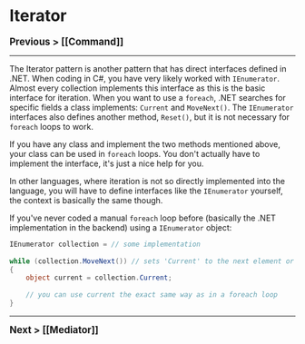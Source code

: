 # Iterator
**<big>Previous > [[Command]]</big>**

---

The Iterator pattern is another pattern that has direct interfaces defined in .NET. When coding in C#, you have very likely worked with `IEnumerator`. Almost every collection implements this interface as this is the basic interface for iteration. When you want to use a `foreach`, .NET searches for specific fields a class implements: `Current` and `MoveNext()`. The `IEnumerator` interfaces also defines another method, `Reset()`, but it is not necessary for `foreach` loops to work. 

If you have any class and implement the two methods mentioned above, your class can be used in `foreach` loops. You don't actually have to implement the interface, it's just a nice help for you.

In other languages, where iteration is not so directly implemented into the language, you will have to define interfaces like the `IEnumerator` yourself, the context is basically the same though.

If you've never coded a manual `foreach` loop before (basically the .NET implementation in the backend) using a `IEnumerator` object:

```csharp
IEnumerator collection = // some implementation
	
while (collection.MoveNext()) // sets 'Current' to the next element or returns false if default
{
	object current = collection.Current;
	
	// you can use current the exact same way as in a foreach loop
}
```

---

**<big>Next > [[Mediator]]</big>**